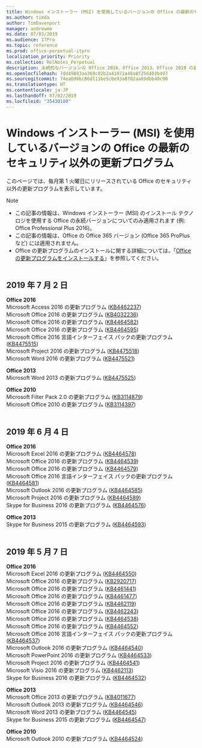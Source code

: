 ```yaml
---
title: Windows インストーラー (MSI) を使用しているバージョンの Office の最新のセキュリティ以外の更新プログラム
ms.author: timda
author: TimDavenport
manager: andrewmo
ms.date: 07/03/2019
ms.audience: ITPro
ms.topic: reference
ms.prod: office-perpetual-itpro
localization_priority: Priority
ms.collection: RelNotes_Perpetual
description: 永続的なバージョンの Office 2016、Office 2013、Office 2010 の最新のセキュリティ以外の更新プログラム情報へのリンクを IT 技術者に提供します
ms.openlocfilehash: 7dd49883aa369c02b2a41972a48a8f256403b497
ms.sourcegitcommit: 74ea0d0bc86d111be5cbe93a8f02aa69dbb40c90
ms.translationtype: HT
ms.contentlocale: ja-JP
ms.lasthandoff: 07/02/2019
ms.locfileid: "35430180"
---
```

# <a name="latest-non-security-updates-for-versions-of-office-that-use-windows-installer-msi"></a>Windows インストーラー (MSI) を使用しているバージョンの Office の最新のセキュリティ以外の更新プログラム

このページでは、毎月第 1 火曜日にリリースされている Office のセキュリティ以外の更新プログラムを表示しています。

> [!NOTE]
> - この記事の情報は、Windows インストーラー (MSI) のインストール テクノロジを使用する Office の永続バージョンについてのみ適用されます (例: Office Professional Plus 2016)。
> - この記事の情報は、Office の Office 365 バージョン (Office 365 ProPlus など) には適用されません。
> - Office の更新プログラムのインストールに関する詳細については、「[Office の更新プログラムをインストールする](https://support.office.com/article/2ab296f3-7f03-43a2-8e50-46de917611c5)」を参照してください。
<br/><br/>

## <a name="july-2-2019"></a>2019 年 7 月 2 日

**Office 2016**<br/>
Microsoft Access 2016 の更新プログラム ([KB4462237](https://support.microsoft.com/help/4462237))<br/>
Microsoft Office 2016 の更新プログラム ([KB4032236](https://support.microsoft.com/help/4032236))<br/>
Microsoft Office 2016 の更新プログラム ([KB4464582](https://support.microsoft.com/help/4464582))<br/>
Microsoft Office 2016 の更新プログラム ([KB4464595](https://support.microsoft.com/help/4464595))<br/>
Microsoft Office 2016 言語インターフェイス パックの更新プログラム ([KB4475515](https://support.microsoft.com/help/4475515))<br/>
Microsoft Project 2016 の更新プログラム ([KB4475518](https://support.microsoft.com/help/4475518))<br/>
Microsoft Word 2016 の更新プログラム ([KB4475521](https://support.microsoft.com/help/4475521))<br/>


**Office 2013**<br/>
Microsoft Word 2013 の更新プログラム ([KB4475525](https://support.microsoft.com/help/4475525))<br/>


**Office 2010**<br/>
Microsoft Filter Pack 2.0 の更新プログラム ([KB3114879](https://support.microsoft.com/help/3114879))<br/>Microsoft Office 2010 の更新プログラム ([KB3114397](https://support.microsoft.com/help/3114397))<br/><br/>

## <a name="june-4-2019"></a>2019 年 6 月 4 日

**Office 2016**<br/>
Microsoft Excel 2016 の更新プログラム ([KB4464578](https://support.microsoft.com/help/4464578))<br/>
Microsoft Office 2016 の更新プログラム ([KB4464539](https://support.microsoft.com/help/4464539))<br/>
Microsoft Office 2016 の更新プログラム ([KB4464579](https://support.microsoft.com/help/4464579))<br/>
Microsoft Office 2016 言語インターフェイス パックの更新プログラム ([KB4464581](https://support.microsoft.com/help/4464581))<br/>
Microsoft Outlook 2016 の更新プログラム ([KB4464585](https://support.microsoft.com/help/4464585))<br/>
Microsoft Project 2016 の更新プログラム ([KB4464589](https://support.microsoft.com/help/4464589))<br/>
Skype for Business 2016 の更新プログラム ([KB4464576](https://support.microsoft.com/help/4464576))<br/>

**Office 2013**<br/>
Skype for Business 2015 の更新プログラム ([KB4464593](https://support.microsoft.com/help/4464593))<br/>
<br/>
## <a name="may-7-2019"></a>2019 年 5 月 7 日

**Office 2016**<br/>
Microsoft Excel 2016 の更新プログラム ([KB4464550](https://support.microsoft.com/help/4464550))<br/>
Microsoft Office 2016 の更新プログラム ([KB2920717](https://support.microsoft.com/help/2920717))<br/>
Microsoft Office 2016 の更新プログラム ([KB4461441](https://support.microsoft.com/help/4461441))<br/>
Microsoft Office 2016 の更新プログラム ([KB4461477](https://support.microsoft.com/help/4461477))<br/>
Microsoft Office 2016 の更新プログラム ([KB4462119](https://support.microsoft.com/help/4462119))<br/>
Microsoft Office 2016 の更新プログラム ([KB4462243](https://support.microsoft.com/help/4462243))<br/>
Microsoft Office 2016 の更新プログラム ([KB4464538](https://support.microsoft.com/help/4464538))<br/>
Microsoft Office 2016 の更新プログラム ([KB4464552](https://support.microsoft.com/help/4464552))<br/>
Microsoft Office 2016 言語インターフェイス パックの更新プログラム ([KB4464537](https://support.microsoft.com/help/4464537))<br/>
Microsoft Outlook 2016 の更新プログラム ([KB4464540](https://support.microsoft.com/help/4464540))<br/>
Microsoft PowerPoint 2016 の更新プログラム ([KB4464533](https://support.microsoft.com/help/4464533))<br/>
Microsoft Project 2016 の更新プログラム ([KB4464541](https://support.microsoft.com/help/4464541))<br/>
Microsoft Visio 2016 の更新プログラム ([KB4462113](https://support.microsoft.com/help/4462113))<br/>
Skype for Business 2016 の更新プログラム ([KB4464532](https://support.microsoft.com/help/4464532))<br/>

**Office 2013**<br/>
Microsoft Office 2013 の更新プログラム ([KB4011677](https://support.microsoft.com/help/4011677))<br/>
Microsoft Outlook 2013 の更新プログラム ([KB4464546](https://support.microsoft.com/help/4464546))<br/>
Microsoft Word 2013 の更新プログラム ([KB4464545](https://support.microsoft.com/help/4464545))<br/>
Skype for Business 2015 の更新プログラム ([KB4464547](https://support.microsoft.com/help/4464547))<br/>

**Office 2010**<br/>
Microsoft Outlook 2010 の更新プログラム ([KB4464524](https://support.microsoft.com/help/4464524))